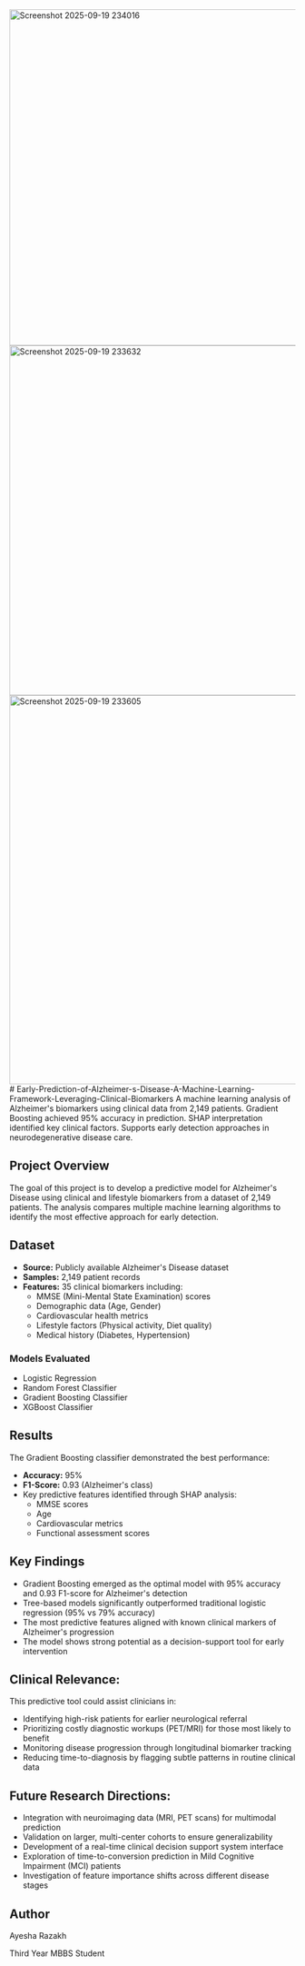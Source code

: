 <img width="1021" height="592" alt="Screenshot 2025-09-19 234016" src="https://github.com/user-attachments/assets/ef032e85-ab26-4dd8-b598-b34a6dcad783" />
<img width="742" height="616" alt="Screenshot 2025-09-19 233632" src="https://github.com/user-attachments/assets/8659b70f-e233-4cdc-a38d-dde47511ea27" />
<img width="766" height="685" alt="Screenshot 2025-09-19 233605" src="https://github.com/user-attachments/assets/50510d04-eb22-4579-8721-a2a37798862a" />
# Early-Prediction-of-Alzheimer-s-Disease-A-Machine-Learning-Framework-Leveraging-Clinical-Biomarkers
A machine learning analysis of Alzheimer's biomarkers using clinical data from 2,149 patients. Gradient Boosting achieved 95% accuracy in prediction. SHAP interpretation identified key clinical factors. Supports early detection approaches in neurodegenerative disease care.

## Project Overview

The goal of this project is to develop a predictive model for Alzheimer's Disease using clinical and lifestyle biomarkers from a dataset of 2,149 patients. The analysis compares multiple machine learning algorithms to identify the most effective approach for early detection.

## Dataset

- **Source:** Publicly available Alzheimer's Disease dataset
- **Samples:** 2,149 patient records
- **Features:** 35 clinical biomarkers including:
  - MMSE (Mini-Mental State Examination) scores
  - Demographic data (Age, Gender)
  - Cardiovascular health metrics
  - Lifestyle factors (Physical activity, Diet quality)
  - Medical history (Diabetes, Hypertension)

### Models Evaluated
- Logistic Regression
- Random Forest Classifier
- Gradient Boosting Classifier
- XGBoost Classifier

## Results

The Gradient Boosting classifier demonstrated the best performance:
- **Accuracy:** 95%
- **F1-Score:** 0.93 (Alzheimer's class)
- Key predictive features identified through SHAP analysis:
  - MMSE scores
  - Age
  - Cardiovascular metrics
  - Functional assessment scores

## Key Findings
- Gradient Boosting emerged as the optimal model with 95% accuracy and 0.93 F1-score for Alzheimer's detection
- Tree-based models significantly outperformed traditional logistic regression (95% vs 79% accuracy)
- The most predictive features aligned with known clinical markers of Alzheimer's progression
- The model shows strong potential as a decision-support tool for early intervention


## Clinical Relevance:
This predictive tool could assist clinicians in:
- Identifying high-risk patients for earlier neurological referral
- Prioritizing costly diagnostic workups (PET/MRI) for those most likely to benefit
- Monitoring disease progression through longitudinal biomarker tracking
- Reducing time-to-diagnosis by flagging subtle patterns in routine clinical data

## Future Research Directions:
- Integration with neuroimaging data (MRI, PET scans) for multimodal prediction
- Validation on larger, multi-center cohorts to ensure generalizability
- Development of a real-time clinical decision support system interface
- Exploration of time-to-conversion prediction in Mild Cognitive Impairment (MCI) patients
- Investigation of feature importance shifts across different disease stages

##  Author
Ayesha Razakh

Third Year MBBS Student
